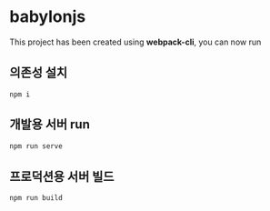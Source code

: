 # babylonjs

This project has been created using **webpack-cli**, you can now run

## 의존성 설치
```
npm i
```

## 개발용 서버 run

```bash
npm run serve
```

## 프로덕션용 서버 빌드
```bash
npm run build

```
